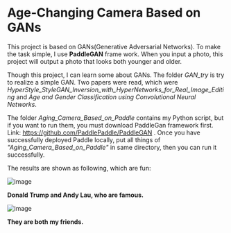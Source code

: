 # Age-Changing Camera Based on GANs

This project is based on GANs(Generative Adversarial Networks). To make the task simple, I use **PaddleGAN** frame work. When you input a photo, this project will output a photo that looks both younger and older.

Though this project, I can learn some about GANs. The folder _GAN_try_ is try to realize a simple GAN. Two papers were read, which were _HyperStyle_StyleGAN_Inversion_with_HyperNetworks_for_Real_Image_Editing_ and
_Age and Gender Classification using Convolutional Neural Networks_.

The folder _Aging_Camera_Based_on_Paddle_ contains my Python script, but if you want to run them, you must download PaddleGan framework first. Link: https://github.com/PaddlePaddle/PaddleGAN . 
Once you have successfully deployed Paddle locally, put all things of _"Aging_Camera_Based_on_Paddle"_ in same directory, then you can run it successfully.

The results are shown as following, which are fun:

![image](https://github.com/anOrangeCat1/projects_sustech/assets/99580008/eb97bea6-7e6b-4fe7-9bde-f69e27156d6d)

**Donald Trump and Andy Lau, who are famous.**

![image](https://github.com/anOrangeCat1/projects_sustech/assets/99580008/e3bc58a8-4adf-4449-887b-c8bbbd26d33e)

**They are both my friends.**
